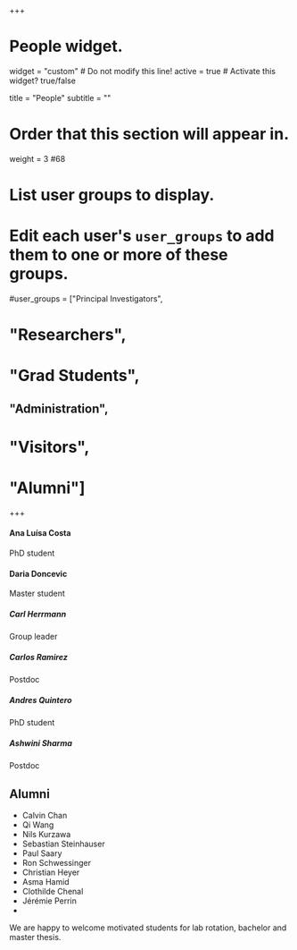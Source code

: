 +++
# People widget.
widget = "custom"  # Do not modify this line!
active = true  # Activate this widget? true/false

title = "People"
subtitle = ""

# Order that this section will appear in.
weight = 3 #68

# List user groups to display.
#   Edit each user's `user_groups` to add them to one or more of these groups.
#user_groups = ["Principal Investigators",
#               "Researchers",
#               "Grad Students",
##               "Administration",
#               "Visitors",
#               "Alumni"]
+++


#### Ana Luísa Costa

PhD student

#### Daria Doncevic

Master student

##### Carl Herrmann

Group leader

##### Carlos Ramirez

Postdoc

##### Andres Quintero

PhD student

##### Ashwini Sharma

Postdoc







## Alumni

* Calvin Chan
* Qi Wang
* Nils Kurzawa
* Sebastian Steinhauser
* Paul Saary
* Ron Schwessinger
* Christian Heyer
* Asma Hamid
* Clothilde Chenal
* Jérémie Perrin
* 

We are happy to welcome motivated students for lab rotation, bachelor and master thesis.

